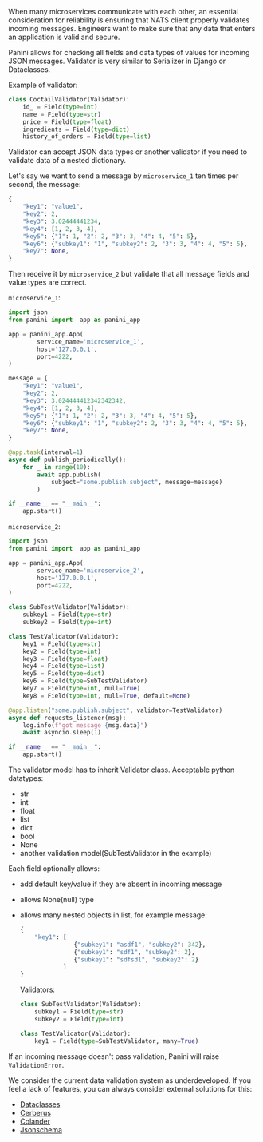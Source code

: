 When many microservices communicate with each other, an essential consideration for reliability is ensuring that NATS client properly validates incoming messages. Engineers want to make sure that any data that enters an application is valid and secure.

Panini allows for checking all fields and data types of values for incoming JSON messages. Validator is very similar to Serializer in Django or Dataclasses. 

Example of validator:

```python
class CoctailValidator(Validator):
    id_ = Field(type=int)
    name = Field(type=str)
    price = Field(type=float)
    ingredients = Field(type=dict)
    history_of_orders = Field(type=list)
```

Validator can accept JSON data types or another validator if you need to validate data of a nested dictionary. 

Let's say we want to send a message by <span class="red">`microservice_1`</span> ten times per second, the message:

```python
{
    "key1": "value1",
    "key2": 2,
    "key3": 3.02444441234,
    "key4": [1, 2, 3, 4],
    "key5": {"1": 1, "2": 2, "3": 3, "4": 4, "5": 5},
    "key6": {"subkey1": "1", "subkey2": 2, "3": 3, "4": 4, "5": 5},
    "key7": None,
}
```

Then receive it by <span class="red">`microservice_2`</span> but validate that all message fields and value types are correct. 

<span class="red">`microservice_1`</span>:

```python
import json
from panini import  app as panini_app

app = panini_app.App(
        service_name='microservice_1',
        host='127.0.0.1',
        port=4222,
)

message = {
    "key1": "value1",
    "key2": 2,
    "key3": 3.024444412342342342,
    "key4": [1, 2, 3, 4],
    "key5": {"1": 1, "2": 2, "3": 3, "4": 4, "5": 5},
    "key6": {"subkey1": "1", "subkey2": 2, "3": 3, "4": 4, "5": 5},
    "key7": None,
}

@app.task(interval=1)
async def publish_periodically():
    for _ in range(10):
        await app.publish(
            subject="some.publish.subject", message=message)
        )

if __name__ == "__main__":
    app.start()
```

<span class="red">`microservice_2`</span>:

```python
import json
from panini import  app as panini_app

app = panini_app.App(
        service_name='microservice_2',
        host='127.0.0.1',
        port=4222,
)

class SubTestValidator(Validator):
    subkey1 = Field(type=str)
    subkey2 = Field(type=int)

class TestValidator(Validator):
    key1 = Field(type=str)
    key2 = Field(type=int)
    key3 = Field(type=float)
    key4 = Field(type=list)
    key5 = Field(type=dict)
    key6 = Field(type=SubTestValidator)
    key7 = Field(type=int, null=True)
    key8 = Field(type=int, null=True, default=None)

@app.listen("some.publish.subject", validator=TestValidator)
async def requests_listener(msg):
    log.info(f"got message {msg.data}")
    await asyncio.sleep(1)

if __name__ == "__main__":
    app.start()
```

The validator model has to inherit Validator class. Acceptable python datatypes: 

- str
- int
- float
- list
- dict
- bool
- None
- another validation model(SubTestValidator in the example)

Each field optionally allows: 

- add default key/value if they are absent in incoming message
- allows None(null) type
- allows many nested objects in list, for example message:
    
    ```python
    {
        "key1": [
                   {"subkey1": "asdf1", "subkey2": 342},
                   {"subkey1": "sdf1", "subkey2": 2},
                   {"subkey1": "sdfsd1", "subkey2": 2}
                ]
    }
    ```
    
    Validators:
    
    ```python
    class SubTestValidator(Validator):
        subkey1 = Field(type=str)
        subkey2 = Field(type=int)
    
    class TestValidator(Validator):
        key1 = Field(type=SubTestValidator, many=True) 
    ```
    

If an incoming message doesn't pass validation, Panini will raise <span class="red">`ValidationError`</span>.

We consider the current data validation system as underdeveloped. If you feel a lack of features, you can always consider external solutions for this:

- [Dataclasses](https://docs.python.org/3/library/dataclasses.html)
- [Cerberus](https://docs.python-cerberus.org/en/stable/usage.html#basic-usage)
- [Colander](https://docs.pylonsproject.org/projects/colander/en/latest/)
- [Jsonschema](https://python-jsonschema.readthedocs.io/en/latest/)